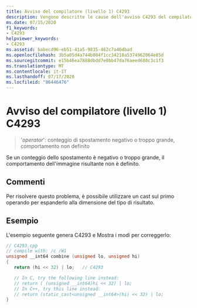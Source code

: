 ```yaml
---
title: Avviso del compilatore (livello 1) C4293
description: Vengono descritte le cause dell'avviso C4293 del compilatore MSVC e viene illustrato come risolverlo.
ms.date: 07/15/2020
f1_keywords:
- C4293
helpviewer_keywords:
- C4293
ms.assetid: babecd96-eb51-41a5-9835-462c7a46dbad
ms.openlocfilehash: 3b5a05d4a744b084f1cc34210a5374962064e85d
ms.sourcegitcommit: e15b46ea7888dbdd7e0bb47da76aeed680c3c1f3
ms.translationtype: MT
ms.contentlocale: it-IT
ms.lasthandoff: 07/17/2020
ms.locfileid: "86446476"
---
```

# <a name="compiler-warning-level-1-c4293"></a>Avviso del compilatore (livello 1) C4293

> '*operator*': conteggio di spostamento negativo o troppo grande, comportamento non definito

Se un conteggio dello spostamento è negativo o troppo grande, il comportamento dell'immagine risultante non è definito.

## <a name="remarks"></a>Commenti

Per risolvere questo problema, è possibile utilizzare un cast sul primo operando per espanderlo alla dimensione del tipo di risultato.

## <a name="example"></a>Esempio

L'esempio seguente genera C4293 e Mostra i modi per correggerlo:

```cpp
// C4293.cpp
// compile with: /c /W1
unsigned __int64 combine (unsigned lo, unsigned hi)
{
   return (hi << 32) | lo;   // C4293

   // In C, try the following line instead:
   // return ( (unsigned __int64)hi << 32) | lo;
   // In C++, try this line instead:
   // return (static_cast<unsigned __int64>(hi) << 32) | lo;
}
```
